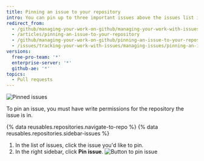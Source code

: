 ```yaml
---
title: Pinning an issue to your repository
intro: You can pin up to three important issues above the issues list in your repository.
redirect_from:
  - /github/managing-your-work-on-github/managing-your-work-with-issues-and-pull-requests/pinning-an-issue-to-your-repository
  - /articles/pinning-an-issue-to-your-repository
  - /github/managing-your-work-on-github/pinning-an-issue-to-your-repository
  - /issues/tracking-your-work-with-issues/managing-issues/pinning-an-issue-to-your-repository
versions:
  free-pro-team: '*'
  enterprise-server: '*'
  github-ae: '*'
topics:
  - Pull requests
---
```

![Pinned issues](/assets/images/help/issues/pinned-issues.png)

To pin an issue, you must have write permissions for the repository the issue is in.

{% data reusables.repositories.navigate-to-repo %}
{% data reusables.repositories.sidebar-issues %}
1. In the list of issues, click the issue you'd like to pin.
2. In the right sidebar, click **Pin issue**.
  ![Button to pin issue](/assets/images/help/repository/pin-issue.png)
